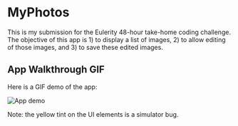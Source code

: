 
# MyPhotos

This is my submission for the Eulerity 48-hour take-home coding challenge. The objective of this app is 1) to display a list of images, 2) to allow editing of those images, and 3) to save these edited images.


## App Walkthrough GIF

Here is a GIF demo of the app:

![App demo](walkthrough.gif)

Note: the yellow tint on the UI elements is a simulator bug.
